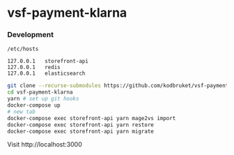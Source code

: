 # vsf-payment-klarna

### Development

`/etc/hosts`

```
127.0.0.1	storefront-api
127.0.0.1	redis
127.0.0.1	elasticsearch
```

```sh
git clone --recurse-submodules https://github.com/kodbruket/vsf-payment-klarna
cd vsf-payment-klarna
yarn # set up git hooks
docker-compose up
# new tab
docker-compose exec storefront-api yarn mage2vs import
docker-compose exec storefront-api yarn restore
docker-compose exec storefront-api yarn migrate
```

Visit http://localhost:3000
